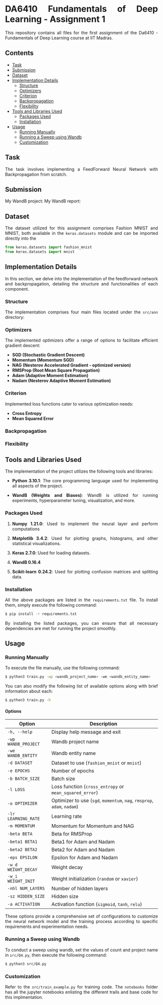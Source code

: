 <div style="text-align: justify;">

# DA6410 Fundamentals of Deep Learning - Assignment 1

This repository contains all files for the first assignment of the Da6410 - Fundamentals of Deep Learning course at IIT Madras.

## Contents

* [Task](#task)
* [Submission](#submission)
* [Dataset](#dataset)
* [Implementation Details](#implementation-details)
  - [Structure](#structure)
  - [Optimizers](#optimizers)
  - [Criterion](#criterion)
  - [Backpropagation](#backpropagation)
  - [Flexibility](#flexibility)
* [Tools and Libraries Used](#tools-and-libraries-used)
  - [Packages Used](#packages-used)
  - [Installation](#installation)
* [Usage](#usage)
  - [Running Manually](#running-manuallyn)
  - [Running a Sweep using Wandb](#running-a-sweep-using-wandb)
  - [Customization](#customization)

## Task

The task involves implementing a FeedForward Neural Network with Backpropagation from scratch.

## Submission

My WandB project: 
My WandB report: 
## Dataset

The dataset utilized for this assignment comprises Fashion MNIST and MNIST, both available in the `keras.datasets` module and can be imported directly into the 
```python
from keras.datasets import fashion_mnist
from keras.datasets import mnist
```

## Implementation Details

In this section, we delve into the implementation of the feedforward network and backpropagation, detailing the structure and functionalities of each component.

### Structure

The implementation comprises four main files located under the `src/ann` directory:



### Optimizers

The implemented optimizers offer a range of options to facilitate efficient gradient descent:

- **SGD (Stochastic Gradient Descent)**
- **Momentum (Momentum SGD)**
- **NAG (Nesterov Accelerated Gradient - optimized version)**
- **RMSProp (Root Mean Square Propagation)**
- **Adam (Adaptive Moment Estimation)**
- **Nadam (Nesterov Adaptive Moment Estimation)**

### Criterion

Implemented loss functions cater to various optimization needs:

- **Cross Entropy**
- **Mean Squared Error**

### Backpropagation



### Flexibility





## Tools and Libraries Used

The implementation of the project utilizes the following tools and libraries:

- **Python 3.10.1**: The core programming language used for implementing all aspects of the project.

- **WandB (Weights and Biases)**: WandB is utilized for running experiments, hyperparameter tuning, visualization, and more.

### Packages Used

1. **Numpy 1.21.0**: Used to implement the neural layer and perform computations

2. **Matplotlib 3.4.2**: Used for plotting graphs, histograms, and other statistical visualizations.

3. **Keras 2.7.0**: Used for loading datasets.

4. **WandB 0.16.4**

5. **Scikit-learn 0.24.2**: Used for plotting confusion matrices and splitting data.

### Installation

All the above packages are listed in the `requirements.txt` file. To install them, simply execute the following command:

```sh
$ pip install -r requirements.txt
```

By installing the listed packages, you can ensure that all necessary dependencies are met for running the project smoothly.

## Usage

### Running Manually

To execute the file manually, use the following command:

```sh
$ python3 train.py -wp <wandb_project_name> -we <wandb_entity_name>
```

You can also modify the following list of available options along with brief information about each:

```sh
$ python3 train.py -h
```

#### Options

| Option                           | Description                                                                                 |
|----------------------------------|---------------------------------------------------------------------------------------------|
| `-h, --help`                     | Display help message and exit                                                              |
| `-wp WANDB_PROJECT`              | Wandb project name                                                                          |
| `-we WANDB_ENTITY`               | Wandb entity name                                                                           |
| `-d DATASET`                     | Dataset to use (`fashion_mnist` or `mnist`)                                                 |
| `-e EPOCHS`                      | Number of epochs                                                                            |
| `-b BATCH_SIZE`                  | Batch size                                                                                  |
| `-l LOSS`                        | Loss function (`cross_entropy` or `mean_squared_error`)                                      |
| `-o OPTIMIZER`                   | Optimizer to use (`sgd`, `momentum`, `nag`, `rmsprop`, `adam`, `nadam`)                     |
| `-lr LEARNING_RATE`              | Learning rate                                                                               |
| `-m MOMENTUM`                    | Momentum for Momentum and NAG                                                               |
| `-beta BETA`                     | Beta for RMSProp                                                                            |
| `-beta1 BETA1`                   | Beta1 for Adam and Nadam                                                                    |
| `-beta2 BETA2`                   | Beta2 for Adam and Nadam                                                                    |
| `-eps EPSILON`                   | Epsilon for Adam and Nadam                                                                  |
| `-w_d WEIGHT_DECAY`              | Weight decay                                                                                |
| `-w_i WEIGHT_INIT`               | Weight initialization (`random` or `xavier`)                                                |
| `-nhl NUM_LAYERS`                | Number of hidden layers                                                                     |
| `-sz HIDDEN_SIZE`                | Hidden size                                                                                 |
| `-a ACTIVATION`                  | Activation function (`sigmoid`, `tanh`, `relu`)                                              |

These options provide a comprehensive set of configurations to customize the neural network model and the training process according to specific requirements and experimentation needs.

### Running a Sweep using Wandb

To conduct a sweep using wandb, set the values of count and project name in `src/Q4.py`, then execute the following command:

```sh
$ python3 src/Q4.py
```

### Customization
Refer to the `src/train_example.py` for training code. The `notebooks` folder has all the jupyter notebooks enlisting the different trails and base code for this implmentation. 
</div>
